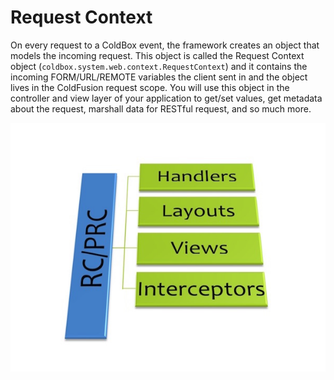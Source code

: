 # Request Context

On every request to a ColdBox event, the framework creates an object that models the incoming request. This object is called the Request Context object (`coldbox.system.web.context.RequestContext`) and it contains the incoming FORM/URL/REMOTE variables the client sent in and the object lives in the ColdFusion request scope. You will use this object in the controller and view layer of your application to get/set values, get metadata about the request, marshall data for RESTful request, and so much more.

![](../images/RequestCollectionDataBus.jpg)

